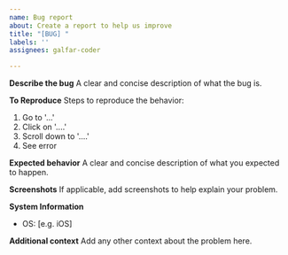 ```yaml
---
name: Bug report
about: Create a report to help us improve
title: "[BUG] "
labels: ''
assignees: galfar-coder

---
```


**Describe the bug**
A clear and concise description of what the bug is.

**To Reproduce**
Steps to reproduce the behavior:
1. Go to '...'
2. Click on '....'
3. Scroll down to '....'
4. See error

**Expected behavior**
A clear and concise description of what you expected to happen.

**Screenshots**
If applicable, add screenshots to help explain your problem.

**System Information**
 - OS: [e.g. iOS]

**Additional context**
Add any other context about the problem here.

